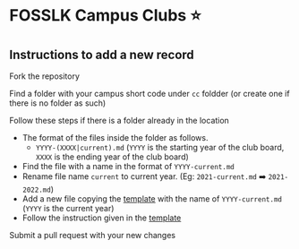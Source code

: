 # FOSSLK Campus Clubs ⭐️

## Instructions to add a new record

Fork the repository

Find a folder with your campus short code under `cc` foldder (or create one if there is no folder as such)

Follow these steps if there is a folder already in the location
- The format of the files inside the folder as follows.
  - `YYYY-(XXXX|current).md` (`YYYY` is the starting year of the club board, `XXXX` is the ending year of the club board)  
- Find the file with a name in the format of `YYYY-current.md`
- Rename file name `current` to current year. (Eg: `2021-current.md` ➡️ `2021-2022.md`)
- Add a new file copying the [template]('template.md') with the name of `YYYY-current.md` (`YYYY` is the current year)
- Follow the instruction given in the [template]('template.md')

Submit a pull request with your new changes
